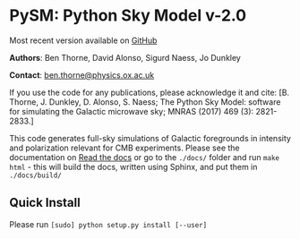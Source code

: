 # PySM: Python Sky Model  v-2.0
Most recent version available on [GitHub](https://github.com/bthorne93/PySM_public)

**Authors**: Ben Thorne, David Alonso, Sigurd Naess, Jo Dunkley

**Contact**: ben.thorne@physics.ox.ac.uk

If you use the code for any publications, please acknowledge it and cite:
[B. Thorne, J. Dunkley, D. Alonso, S. Naess; The Python Sky Model: software for simulating the Galactic microwave sky; MNRAS (2017) 469 (3): 2821-2833.]

This code generates full-sky simulations of Galactic foregrounds in intensity and
polarization relevant for CMB experiments. Please see the documentation on
[Read the docs](http://pysm-public.readthedocs.io) or go to the `./docs/` folder and run `make html` - this will build the docs, written using Sphinx, and put them in `./docs/build/`

## Quick Install

Please run `[sudo] python setup.py install [--user]`
